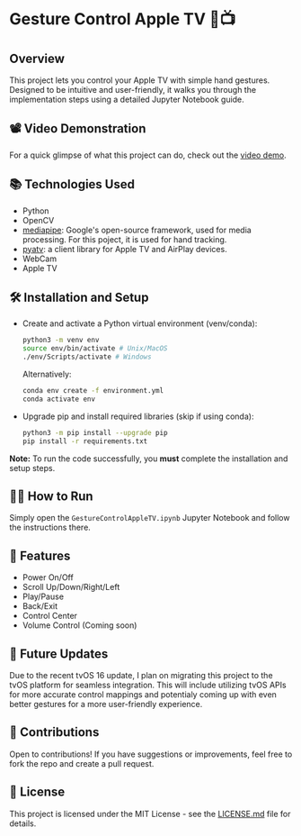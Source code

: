 # Gesture Control Apple TV 🍎📺

## Overview
This project lets you control your Apple TV with simple hand gestures. Designed to be intuitive and user-friendly, it walks you through the implementation steps using a detailed Jupyter Notebook guide.

## 📽️ Video Demonstration
For a quick glimpse of what this project can do, check out the [video demo](https://github.com/zijie-cai/Gesture-Control-Apple-TV/assets/74931355/aed56bc2-e850-4b5f-af31-afad62d0eff9).

## 📚 Technologies Used
- Python
- OpenCV
- [mediapipe](https://developers.google.com/mediapipe): Google's open-source framework, used for media processing. For this poject, it is used for hand tracking.  
- [pyatv](https://pyatv.dev/): a client library for Apple TV and AirPlay devices.
- WebCam
- Apple TV

## 🛠 Installation and Setup
- Create and activate a Python virtual environment (venv/conda):
    ```bash
    python3 -m venv env 
    source env/bin/activate # Unix/MacOS
    ./env/Scripts/activate # Windows
    ```
    Alternatively: 
    ```bash
    conda env create -f environment.yml
    conda activate env
    ```

- Upgrade pip and install required libraries (skip if using conda):
    ```bash
    python3 -m pip install --upgrade pip
    pip install -r requirements.txt
    ```

**Note:** To run the code successfully, you **must** complete the installation and setup steps.

## 🏃‍♂️ How to Run
Simply open the `GestureControlAppleTV.ipynb` Jupyter Notebook and follow the instructions there.

## 🌟 Features
- Power On/Off
- Scroll Up/Down/Right/Left
- Play/Pause
- Back/Exit
- Control Center
- Volume Control (Coming soon)

## 🚀 Future Updates
Due to the recent tvOS 16 update, I plan on migrating this project to the tvOS platform for seamless integration. This will include utilizing tvOS APIs for more accurate control mappings and potentialy coming up with even better gestures for a more user-friendly experience.

## 👏 Contributions
Open to contributions! If you have suggestions or improvements, feel free to fork the repo and create a pull request.

## 📜 License
This project is licensed under the MIT License - see the [LICENSE.md](LICENSE.md) file for details.
